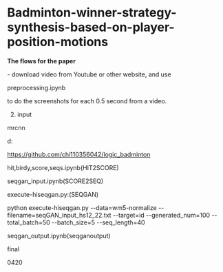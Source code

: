 # Badminton-winner-strategy-synthesis-based-on-player-position-motions
**The flows for the paper**

<p>
- download video from Youtube or other website, and use

preprocessing.ipynb

to do the screenshots for each 0.5 second from a video.
</p>

2. input 

mrcnn

d:

https://github.com/chi110356042/logic_badminton

hit,birdy,score,seqs.ipynb(HIT2SCORE)

seqgan_input.ipynb(SCORE2SEQ)

execute-hiseqgan.py:(SEQGAN)

python execute-hiseqgan.py --data=wm5-normalize --filename=seqGAN_input_hs12_22.txt --target=id --generated_num=100 --total_batch=50 --batch_size=5 --seq_length=40

seqgan_output.ipynb(seqganoutput)

final

0420